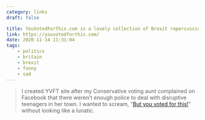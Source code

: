 ```yaml
---
category: links
draft: false

title: YouVotedForThis.com is a lovely collection of Brexit repercussions.
link: https://youvotedforthis.com/
date: 2020-11-14 11:31:04
tags:
    - politics
    - britain
    - brexit
    - funny
    - sad
---
```


> I created YVFT site after my Conservative voting aunt complained on Facebook that there weren’t enough police to deal with disruptive teenagers in her town. I wanted to scream, “[But you voted for this!](https://youvotedforthis.com/story/you-voted-to-cut-police-numbers-if-you-voted-conservative-in-the-2019-uk-general-election/)” without looking like a lunatic.

